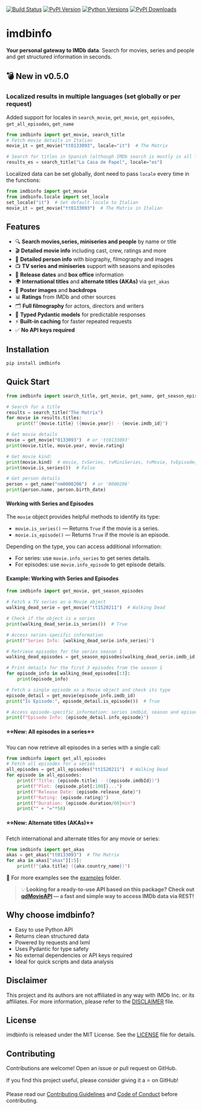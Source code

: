 [![Build Status](https://github.com/tveronesi/imdbinfo/actions/workflows/pypi-publish.yml/badge.svg)](https://github.com/tveronesi/imdbinfo/actions/workflows/pypi-publish.yml)
[![PyPI Version](https://img.shields.io/pypi/v/imdbinfo?style=flat-square)](https://pypi.org/project/imdbinfo/)
[![Python Versions](https://img.shields.io/pypi/pyversions/imdbinfo?style=flat-square)](https://pypi.org/project/imdbinfo/)
[![PyPI Downloads](https://static.pepy.tech/badge/imdbinfo/week)](https://pepy.tech/projects/imdbinfo)

[//]: # (![PyPI - Daily Downloads]&#40;https://img.shields.io/pypi/dm/your-package-name?label=PyPI%20downloads&logo=pypi&#41;)

# imdbinfo

**Your personal gateway to IMDb data**. Search for movies, series and people and get structured information in seconds.

## 💣 New in v0.5.0 

### **Localized results** in multiple languages (set globally or per request)

Added support for locales in `search_movie`, `get_movie`, `get_episodes`, `get_all_episodes`, `get_name`
```python
from imdbinfo import get_movie, search_title
# Fetch movie details in Italian
movie_it = get_movie("tt0133093", locale="it")  # The Matrix

# Search for titles in Spanish (although IMDb search is mostly in all languages)
results_es = search_title("La Casa de Papel", locale="es")
```

Localized data can be set globally, dont need to pass `locale` every time in the functions:
```python
from imdbinfo import get_movie
from imdbinfo.locale import set_locale
set_locale("it")  # Set default locale to Italian
movie_it = get_movie("tt0133093")  # The Matrix in Italian
```




## Features

- 🔍 **Search movies,series, miniseries and people** by name or title
- 🎬 **Detailed movie info** including cast, crew, ratings and more
- 👥 **Detailed person info** with biography, filmography and images
- 📺 **TV series and miniseries** support with seasons and episodes
- 📅 **Release dates** and **box office** information
- 🌍 **International titles** and **alternate titles (AKAs)** via `get_akas`
- 📸 **Poster images** and **backdrops**
- 📊 **Ratings** from IMDb and other sources
- 🗂️ **Full filmography** for actors, directors and writers
- 📝 **Typed Pydantic models** for predictable responses
- ⚡ **Built-in caching** for faster repeated requests
- ✅ **No API keys required**

## Installation

```bash
pip install imdbinfo
```

## Quick Start

```python
from imdbinfo import search_title, get_movie, get_name, get_season_episodes

# Search for a title
results = search_title("The Matrix")
for movie in results.titles:
    print(f"{movie.title} ({movie.year}) - {movie.imdb_id}")

# Get movie details
movie = get_movie("0133093")  # or 'tt0133093'
print(movie.title, movie.year, movie.rating)

# Get movie kind:
print(movie.kind)  # movie, tvSeries, tvMiniSeries, tvMovie, tvEpisode, tvSpecial, tvShort, short, videoGame, video, musicVideo, podcastEpisode, podcastSeries
print(movie.is_series())  # False

# Get person details
person = get_name("nm0000206")  # or '0000206' 
print(person.name, person.birth_date)
```
#### Working with Series and Episodes

The `movie` object provides helpful methods to identify its type:

- `movie.is_series()` — Returns `True` if the movie is a series.
- `movie.is_episode()` — Returns `True` if the movie is an episode.

Depending on the type, you can access additional information:

- For series: use `movie.info_series` to get series details.
- For episodes: use `movie.info_episode` to get episode details.

#### Example: Working with Series and Episodes

```python
from imdbinfo import get_movie, get_season_episodes

# Fetch a TV series as a Movie object
walking_dead_serie = get_movie("tt1520211")  # Walking Dead

# Check if the object is a series
print(walking_dead_serie.is_series())  # True

# Access series-specific information
print(f"Series Info: {walking_dead_serie.info_series}")

# Retrieve episodes for the series season 1
walking_dead_episodes = get_season_episodes(walking_dead_serie.imdb_id, season=1)

# Print details for the first 3 episodes from the season 1
for episode_info in walking_dead_episodes[:3]:
    print(episode_info)

# Fetch a single episode as a Movie object and check its type
episode_detail = get_movie(episode_info.imdb_id)
print("Is Episode:", episode_detail.is_episode())  # True

# Access episode-specific information: series imdbid, season and episode number ...
print(f"Episode Info: {episode_detail.info_episode}")
```

#### ⭐⭐New: All episodes in a series⭐⭐ 
You can now retrieve all episodes in a series with a single call:
```python
from imdbinfo import get_all_episodes
# Fetch all episodes for a series
all_episodes = get_all_episodes("tt1520211")  # Walking Dead
for episode in all_episodes:
    print(f"Title: {episode.title} - ({episode.imdbId})")
    print(f"Plot: {episode.plot[:100]}...")
    print(f"Release Date: {episode.release_date}")
    print(f"Rating: {episode.rating}")
    print(f"Duration: {episode.duration/60}min")
    print("" + "="*50)
```


#### ⭐⭐New: Alternate titles (AKAs)⭐⭐
Fetch international and alternate titles for any movie or series:
```python
from imdbinfo import get_akas
akas = get_akas("tt0133093")  # The Matrix
for aka in akas["akas"][:5]:
    print(f"{aka.title} ({aka.country_name})")
```

📝 For more examples see the [examples](examples/) folder.

> 💡 **Looking for a ready-to-use API based on this package? Check out [qdMovieAPI](https://github.com/tveronesi/qdMovieAPI) — a fast and simple way to access IMDb data via REST!**

## Why choose imdbinfo?

- Easy to use Python API
- Returns clean structured data
- Powered by requests and lxml
- Uses Pydantic for type safety
- No external dependencies or API keys required
- Ideal for quick scripts and data analysis

## Disclaimer
This project and its authors are not affiliated in any way with IMDb Inc. or its affiliates. 
For more information, please refer to the [DISCLAIMER](DISCLAIMER.txt) file.

## License

imdbinfo is released under the MIT License.
See the [LICENSE](LICENSE) file for details.

## Contributing

Contributions are welcome! Open an issue or pull request on GitHub.

If you find this project useful, please consider giving it a ⭐ on GitHub!

Please read our [Contributing Guidelines](CONTRIBUTING.md) and [Code of Conduct](CODE_OF_CONDUCT.md) before contributing.

